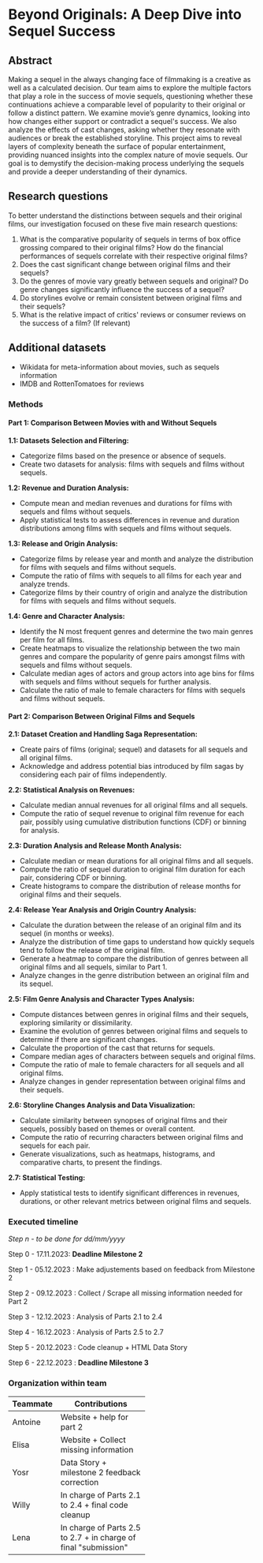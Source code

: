 # Beyond Originals: A Deep Dive into Sequel Success

## Abstract

Making a sequel in the always changing face of filmmaking is a creative as well as a calculated decision. Our team aims to explore the multiple factors that play a role in the success of movie sequels, questioning whether these continuations achieve a comparable level of popularity to their original or follow a distinct pattern. 
We examine movie’s genre dynamics, looking into how changes either support or contradict a sequel's success. We also analyze the effects of cast changes, asking whether they resonate with audiences or break the established storyline. 
This project aims to reveal layers of complexity beneath the surface of popular entertainment, providing nuanced insights into the complex nature of movie sequels. Our goal is to demystify the decision-making process underlying the sequels and provide a deeper understanding of their dynamics.

## Research questions

To better understand the distinctions between sequels and their original films, our investigation focused on these five main research questions:

1. What is the comparative popularity of sequels in terms of box office grossing compared to their original films? How do the financial performances of sequels correlate with their respective original films?
2. Does the cast significant change between original films and their sequels?
3. Do the genres of movie vary greatly between sequels and original? Do genre changes significantly influence the success of a sequel?
4. Do storylines evolve or remain consistent between original films and their sequels?
5. What is the relative impact of critics' reviews or consumer reviews on the success of a film? (If relevant)

## Additional datasets
- Wikidata for meta-information about movies, such as sequels information
- IMDB and RottenTomatoes for reviews

### Methods

#### Part 1: Comparison Between Movies with and Without Sequels

**1.1: Datasets Selection and Filtering:**
   - Categorize films based on the presence or absence of sequels.
   - Create two datasets for analysis: films with sequels and films without sequels.

**1.2: Revenue and Duration Analysis:**
   - Compute mean and median revenues and durations for films with sequels and films without sequels.
   - Apply statistical tests to assess differences in revenue and duration distributions among films with sequels and films without sequels.

**1.3: Release and Origin Analysis:**
   - Categorize films by release year and month and analyze the distribution for films with sequels and films without sequels.
   - Compute the ratio of films with sequels to all films for each year and analyze trends.
   - Categorize films by their country of origin and analyze the distribution for films with sequels and films without sequels.

**1.4: Genre and Character Analysis:**
   - Identify the N most frequent genres and determine the two main genres per film for all films.
   - Create heatmaps to visualize the relationship between the two main genres and compare the popularity of genre pairs amongst films with sequels and films without sequels.
   - Calculate median ages of actors and group actors into age bins for films with sequels and films without sequels for further analysis.
   - Calculate the ratio of male to female characters for films with sequels and films without sequels.

#### Part 2: Comparison Between Original Films and Sequels

**2.1: Dataset Creation and Handling Saga Representation:**
   - Create pairs of films (original; sequel) and datasets for all sequels and all original films.
   - Acknowledge and address potential bias introduced by film sagas by considering each pair of films independently.

**2.2: Statistical Analysis on Revenues:**
   - Calculate median annual revenues for all original films and all sequels.
   - Compute the ratio of sequel revenue to original film revenue for each pair, possibly using cumulative distribution functions (CDF) or binning for analysis.

**2.3: Duration Analysis and Release Month Analysis:**
   - Calculate median or mean durations for all original films and all sequels.
   - Compute the ratio of sequel duration to original film duration for each pair, considering CDF or binning.
   - Create histograms to compare the distribution of release months for original films and their sequels.

**2.4: Release Year Analysis and Origin Country Analysis:**
   - Calculate the duration between the release of an original film and its sequel (in months or weeks).
   - Analyze the distribution of time gaps to understand how quickly sequels tend to follow the release of the original film.
   - Generate a heatmap to compare the distribution of genres between all original films and all sequels, similar to Part 1.
   - Analyze changes in the genre distribution between an original film and its sequel.

**2.5: Film Genre Analysis and Character Types Analysis:**
   - Compute distances between genres in original films and their sequels, exploring similarity or dissimilarity.
   - Examine the evolution of genres between original films and sequels to determine if there are significant changes.
   - Calculate the proportion of the cast that returns for sequels.
   - Compare median ages of characters between sequels and original films.
   - Compute the ratio of male to female characters for all sequels and all original films.
   - Analyze changes in gender representation between original films and their sequels.

**2.6: Storyline Changes Analysis and Data Visualization:**
   - Calculate similarity between synopses of original films and their sequels, possibly based on themes or overall content.
   - Compute the ratio of recurring characters between original films and sequels for each pair.
   - Generate visualizations, such as heatmaps, histograms, and comparative charts, to present the findings.

**2.7: Statistical Testing:**
   - Apply statistical tests to identify significant differences in revenues, durations, or other relevant metrics between original films and sequels.


### Executed timeline

_Step n - to be done for dd/mm/yyyy_

Step 0 - 17.11.2023: **Deadline Milestone 2**

Step 1 - 05.12.2023 : Make adjustements based on feedback from Milestone 2 

Step 2 - 09.12.2023 : Collect / Scrape all missing information needed for Part 2

Step 3 - 12.12.2023 : Analysis of Parts 2.1 to 2.4

Step 4 - 16.12.2023 : Analysis of Parts 2.5 to 2.7

Step 5 - 20.12.2023 : Code cleanup + HTML Data Story

Step 6 - 22.12.2023 :  **Deadline Milestone 3**


### Organization within team

<table class="tg" style="table-layout: fixed; width: 342px">
<colgroup>
<col style="width: 16px">
<col style="width: 180px">
</colgroup>
<thead>
  <tr>
    <th class="tg-0lax">Teammate</th>
    <th class="tg-0lax">Contributions</th>
  </tr>
</thead>
<tbody>
  <tr>
    <td class="tg-0lax">Antoine </td>
    <td class="tg-0lax"> Website + help for part 2 </td>
  </tr>
  <tr>
    <td class="tg-0lax">Elisa </td>
    <td class="tg-0lax"> Website + Collect missing information</td>
  </tr>
  <tr>
    <td class="tg-0lax">Yosr</td>
    <td class="tg-0lax"> Data Story + milestone 2 feedback correction </td>
  </tr>
  <tr>
    <td class="tg-0lax">Willy</td>    
    <td class="tg-0lax"> In charge of Parts 2.1 to 2.4 + final code cleanup </td>
  </tr>
  <tr>
    <td class="tg-0lax">Lena</td>
    <td class="tg-0lax"> In charge of Parts 2.5 to 2.7 + in charge of final "submission" </td>
  </tr>
</tbody>
</table>
